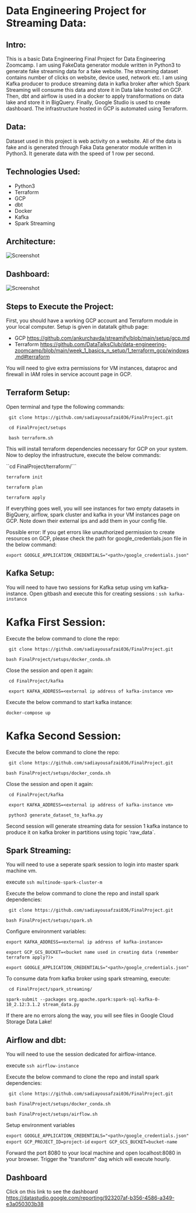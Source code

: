 # Data Engineering Project for Streaming Data:

## Intro:
This is a basic Data Engineering Final Project for Data Engineering Zoomcamp. I am using FakeData generator module written in Python3 to generate fake streaming data for a fake website. The streaming dataset contains number of clicks on website, device used, network etc. I am using Kafka producer to produce streaming data in kafka broker after which Spark Streaming will consume this data and store it in Data lake hosted on GCP. Then, dbt and airflow is used in a docker to apply transformations on data lake and store it in BigQuery. Finally, Google Studio is used to create dashboard. The infrastructure hosted in GCP is automated using Terraform.

## Data:
Dataset used in this project is web activity on a website. All of the data is fake and is generated through Faka Data generator module written in Python3. It generate data with the speed of 1 row per second.

## Technologies Used:
- Python3
- Terraform
- GCP
- dbt
- Docker
- Kafka
- Spark Streaming

## Architecture:
![Screenshot](456.png)

## Dashboard:
![Screenshot](123.png)

## Steps to Execute the Project:
First, you should have a working GCP account and Terraform module in your local computer. Setup is given in datatalk github page:
- GCP https://github.com/ankurchavda/streamify/blob/main/setup/gcp.md
- Terraform https://github.com/DataTalksClub/data-engineering-zoomcamp/blob/main/week_1_basics_n_setup/1_terraform_gcp/windows.md#terraform

You will need to give extra permissions for VM instances, dataproc and firewall in IAM roles in service account page in GCP.

## Terraform Setup:
Open terminal and type the following commands:

``` git clone https://github.com/sadiayousafzai036/FinalProject.git```

``` cd FinalProject/setups```

``` bash terraform.sh```

This will install terraform dependencies necessary for GCP on your system. Now to deploy the infrastructure, execute the below commands:

``cd FinalProject/terraform/```

```terraform init```

```terraform plan```

```terraform apply```

If everything goes well, you will see instances for two empty datasets in BigQuery, airflow, spark cluster and kafka in your VM instances page on GCP.
Note down their external ips and add them in your config file.

Possible error: If you get errors like unauthorized permission to create resources on GCP, please check the path for google_credentials.json file in the below command:

```export GOOGLE_APPLICATION_CREDENTIALS="<path>/google_credentials.json" ```

## Kafka Setup:

You will need to have two sessions for Kafka setup using vm kafka-instance.
Open gitbash and execute this for creating sessions : ```ssh kafka-instance```
# Kafka First Session:

Execute the below command to clone the repo:

``` git clone https://github.com/sadiayousafzai036/FinalProject.git```

``` bash FinalProject/setups/docker_conda.sh ```

Close the session and open it again:

``` cd FinalProject/kafka```

``` export KAFKA_ADDRESS=<external ip address of kafka-instance vm>```

Execute the below command to start kafka instance:

```docker-compose up```

# Kafka Second Session:

Execute the below command to clone the repo:

``` git clone https://github.com/sadiayousafzai036/FinalProject.git```

``` bash FinalProject/setups/docker_conda.sh ```

Close the session and open it again:

``` cd FinalProject/kafka```

``` export KAFKA_ADDRESS=<external ip address of kafka-instance vm>```

``` python3 generate_dataset_to_kafka.py```

Second session will generate streaming data for session 1 kafka instance to produce it on kafka broker in partitions using topic 'raw_data`.

## Spark Streaming:

You will need to use a seperate spark session to login into master spark machine vm.

execute ```ssh multinode-spark-cluster-m```

Execute the below command to clone the repo and install spark dependencies:

``` git clone https://github.com/sadiayousafzai036/FinalProject.git```

``` bash FinalProject/setups/spark.sh ```

Configure environment variables:

```export KAFKA_ADDRESS=<external ip address of kafka-instance>```

```export GCP_GCS_BUCKET=<bucket name used in creating data (remember terraform apply?)>```

```export GOOGLE_APPLICATION_CREDENTIALS="<path>/google_credentials.json" ```

To consume data from kafka broker using spark streaming, execute:

``` cd FinalProject/spark_streaming/```

``` spark-submit --packages org.apache.spark:spark-sql-kafka-0-10_2.12:3.1.2 stream_data.py ```

If there are no errors along the way, you will see files in Google Cloud Storage Data Lake!

## Airflow and dbt:

You will need to use the session dedicated for airflow-intance.

execute ```ssh airflow-instance```

Execute the below command to clone the repo and install spark dependencies:

``` git clone https://github.com/sadiayousafzai036/FinalProject.git```

``` bash FinalProject/setups/docker_conda.sh ```

``` bash FinalProject/setups/airflow.sh ```

Setup environment variables

```export GOOGLE_APPLICATION_CREDENTIALS="<path>/google_credentials.json" ```
```export GCP_PROJECT_ID=project-id```
```export GCP_GCS_BUCKET=bucket-name```

Forward the port 8080 to your local machine and open localhost:8080 in your browser. Trigger the "transform" dag which will execute hourly.

## Dashboard

Click on this link to see the dashboard
https://datastudio.google.com/reporting/923207af-b356-4586-a349-e3a050303b38

